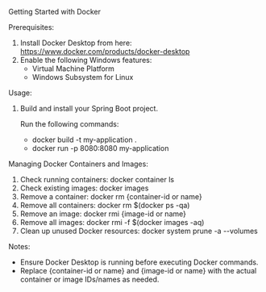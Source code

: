 Getting Started with Docker

Prerequisites:
1. Install Docker Desktop from here: https://www.docker.com/products/docker-desktop
2. Enable the following Windows features:
   - Virtual Machine Platform
   - Windows Subsystem for Linux

Usage:
1. Build and install your Spring Boot project.

   Run the following commands:
   - docker build -t my-application .
   - docker run -p 8080:8080 my-application

Managing Docker Containers and Images:
1. Check running containers: docker container ls
2. Check existing images: docker images
3. Remove a container: docker rm {container-id or name}
4. Remove all containers: docker rm $(docker ps -qa)
5. Remove an image: docker rmi {image-id or name}
6. Remove all images: docker rmi -f $(docker images -aq)
7. Clean up unused Docker resources: docker system prune -a --volumes

Notes:
- Ensure Docker Desktop is running before executing Docker commands.
- Replace {container-id or name} and {image-id or name} with the actual container or image IDs/names as needed.
